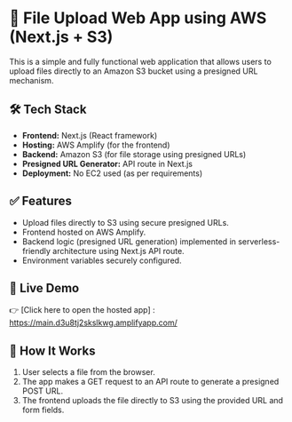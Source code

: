 # 📁 File Upload Web App using AWS (Next.js + S3)

This is a simple and fully functional web application that allows users to upload files directly to an Amazon S3 bucket using a presigned URL mechanism.

## 🛠 Tech Stack

- **Frontend:** Next.js (React framework)
- **Hosting:** AWS Amplify (for the frontend)
- **Backend:** Amazon S3 (for file storage using presigned URLs)
- **Presigned URL Generator:** API route in Next.js
- **Deployment:** No EC2 used (as per requirements)

## ✅ Features

- Upload files directly to S3 using secure presigned URLs.
- Frontend hosted on AWS Amplify.
- Backend logic (presigned URL generation) implemented in serverless-friendly architecture using Next.js API route.
- Environment variables securely configured.

## 🔗 Live Demo

👉 [Click here to open the hosted app] : https://main.d3u8tj2skslkwg.amplifyapp.com/

## 🚀 How It Works

1. User selects a file from the browser.
2. The app makes a GET request to an API route to generate a presigned POST URL.
3. The frontend uploads the file directly to S3 using the provided URL and form fields.


